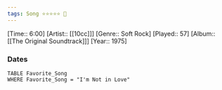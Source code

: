 ```yaml
---
tags: Song ⭐⭐⭐⭐⭐ 💛
---
```

[Time:: 6:00]
[Artist:: [[10cc]]]
[Genre:: Soft Rock]
[Played:: 57]
[Album:: [[The Original Soundtrack]]]
[Year:: 1975]
### Dates
````dataview
TABLE Favorite_Song
WHERE Favorite_Song = "I'm Not in Love"
````